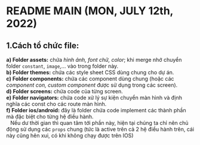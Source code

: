 # README MAIN (MON, JULY 12th, 2022)

## 1.Cách tổ chức file:

**a) Folder assets:** chứa _hình ảnh, font chữ, color_; khi merge nhớ chuyển folder `constant`, `image`,... vào trong folder này.  
**b) Folder themes:** chứa các style sheet CSS dùng chung cho dự án.  
**c) Folder components:** chứa các component dùng chung (hoặc các _component con, custom component_ được sử dụng trong các screen).  
**d) Folder screens:** chứa code của từng screen.  
**e) Folder navigators:** chứa code xử lý sự kiện chuyển màn hình và định nghĩa các const cho các route màn hình.  
**f) Folder ios/android:** đây là folder chứa code implement các thành phần mà đặc biệt cho từng hệ điều hành.  
&ensp; Nếu dư thời gian thì quan tâm tới phần này, hiện tại chúng ta chỉ nên chủ động sử dụng các `props` chung (tức là active trên cả 2 hệ điều hành trên, cái này cũng hên xui, có khi không chạy được trên IOS)
